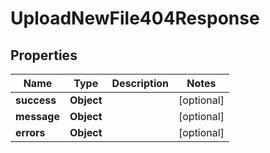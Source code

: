 

# UploadNewFile404Response


## Properties

| Name | Type | Description | Notes |
|------------ | ------------- | ------------- | -------------|
|**success** | **Object** |  |  [optional] |
|**message** | **Object** |  |  [optional] |
|**errors** | **Object** |  |  [optional] |



